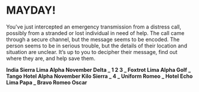 # MAYDAY!

You've just intercepted an emergency transmission from a distress call, possibly from a stranded or lost individual in need of help. The call came through a secure channel, but the message seems to be encoded. The person seems to be in serious trouble, but the details of their location and situation are unclear.
It’s up to you to decipher their message, find out where they are, and help save them.

**India Sierra Lima Alpha November Delta _ 1 2 3 _ Foxtrot Lima Alpha Golf _ Tango Hotel Alpha November Kilo Sierra _ 4 _ Uniform Romeo _ Hotel Echo Lima Papa _ Bravo Romeo Oscar**